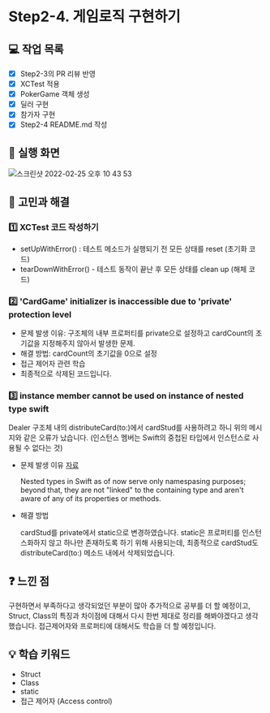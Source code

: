 # Step2-4. 게임로직 구현하기

## 💻 작업 목록

- [x] Step2-3의 PR 리뷰 반영
- [x] XCTest 적용
- [X] PokerGame 객체 생성
- [X] 딜러 구현
- [X] 참가자 구현
- [X] Step2-4 README.md 작성

## 📱 실행 화면

![스크린샷 2022-02-25 오후 10 43 53](https://user-images.githubusercontent.com/95578975/155725923-7dd060b6-2009-4d0d-a051-75c44bcc6a9b.png)

## 🤔 고민과 해결

### 1️⃣ XCTest 코드 작성하기

- setUpWithError() : 테스트 메소드가 실행되기 전 모든 상태를 reset (초기화 코드)
- tearDownWithError() - 테스트 동작이 끝난 후 모든 상태를 clean up (해체 코드)

### 2️⃣ 'CardGame' initializer is inaccessible due to 'private' protection level

- 문제 발생 이유: 구조체의 내부 프로퍼티를 private으로 설정하고 cardCount의 초기값을 지정해주지 않아서 발생한 문제.
- 해결 방법: cardCount의 초기값을 0으로 설정
- 접근 제어자 관련 학습
- 최종적으로 삭제된 코드입니다.

### 3️⃣ instance member cannot be used on instance of nested type swift

Dealer 구조체 내의 distributeCard(to:)에서 cardStud를 사용하려고 하니 위의 메시지와 같은 오류가 났습니다.
(인스턴스 멤버는 Swift의 중첩된 타입에서 인스턴스로 사용될 수 없다는 것)

- 문제 발생 이유 [자료](https://forums.swift.org/t/is-it-ok-that-i-cannot-instantiate/43389/2)

  Nested types in Swift as of now serve only namespasing purposes; beyond that, they are not "linked" to the containing type and aren't aware of any of its properties or methods. 

- 해결 방법

  cardStud를 private에서 static으로 변경하였습니다. static은 프로퍼티를 인스턴스화하지 않고 하나만 존재하도록 하기 위해 사용되는데, 최종적으로 cardStud도 distributeCard(to:) 메소드 내에서 삭제되었습니다.

## ❓ 느낀 점

구현하면서 부족하다고 생각되었던 부분이 많아 추가적으로 공부를 더 할 예정이고, Struct, Class의 특징과 차이점에 대해서 다시 한번 제대로 정리를 해봐야겠다고 생각했습니다. 접근제어자와 프로퍼티에 대해서도 학습을 더 할 예정입니다.

## 💡 학습 키워드

- Struct
- Class
- static
- 접근 제어자 (Access control)
